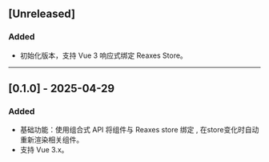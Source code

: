 
## [Unreleased]
### Added
- 初始化版本，支持 Vue 3 响应式绑定 Reaxes Store。

---

## [0.1.0] - 2025-04-29
### Added
- 基础功能：使用组合式 API 将组件与 Reaxes store 绑定 , 在store变化时自动重新渲染相关组件。
- 支持 Vue 3.x。
